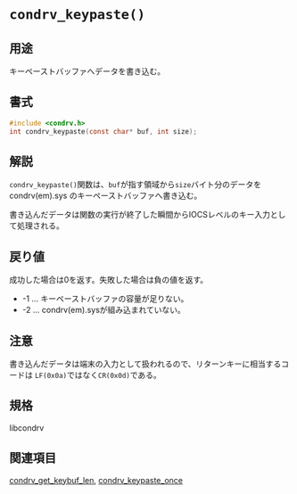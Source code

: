 # `condrv_keypaste()`

## 用途
キーペーストバッファへデータを書き込む。

## 書式
```c
#include <condrv.h>
int condrv_keypaste(const char* buf, int size);
```

## 解説
`condrv_keypaste()`関数は、`buf`が指す領域から`size`バイト分のデータをcondrv(em).sys
のキーペーストバッファへ書き込む。

書き込んだデータは関数の実行が終了した瞬間からIOCSレベルのキー入力として処理される。

## 戻り値
成功した場合は0を返す。失敗した場合は負の値を返す。
* -1 ... キーペーストバッファの容量が足りない。
* -2 ... condrv(em).sysが組み込まれていない。

## 注意
書き込んだデータは端末の入力として扱われるので、リターンキーに相当するコードは
`LF(0x0a)`ではなく`CR(0x0d)`である。

## 規格
libcondrv

## 関連項目
[condrv_get_keybuf_len](get_keybuf_len.md), [condrv_keypaste_once](keypaste_once.md)
